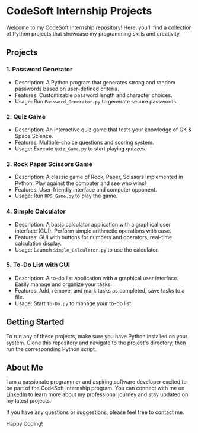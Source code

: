# CodeSoft Internship Projects

Welcome to my CodeSoft Internship repository! Here, you'll find a collection of Python projects that showcase my programming skills and creativity.

## Projects

### 1. Password Generator

- Description: A Python program that generates strong and random passwords based on user-defined criteria.
- Features: Customizable password length and character choices.
- Usage: Run `Password_Generator.py` to generate secure passwords.

### 2. Quiz Game

- Description: An interactive quiz game that tests your knowledge of GK & Space Science.
- Features: Multiple-choice questions and scoring system.
- Usage: Execute `Quiz_Game.py` to start playing quizzes.

### 3. Rock Paper Scissors Game

- Description: A classic game of Rock, Paper, Scissors implemented in Python. Play against the computer and see who wins!
- Features: User-friendly interface and computer opponent.
- Usage: Run `RPS_Game.py` to play the game.

### 4. Simple Calculator

- Description: A basic calculator application with a graphical user interface (GUI). Perform simple arithmetic operations with ease.
- Features: GUI with buttons for numbers and operators, real-time calculation display.
- Usage: Launch `Simple_Calculator.py` to use the calculator.

### 5. To-Do List with GUI

- Description: A to-do list application with a graphical user interface. Easily manage and organize your tasks.
- Features: Add, remove, and mark tasks as completed, save tasks to a file.
- Usage: Start `To-Do.py` to manage your to-do list.

## Getting Started

To run any of these projects, make sure you have Python installed on your system. Clone this repository and navigate to the project's directory, then run the corresponding Python script.

## About Me

I am a passionate programmer and aspiring software developer excited to be part of the CodeSoft Internship program. You can connect with me on [LinkedIn](https://www.linkedin.com/in/sai-jagadesh/) to learn more about my professional journey and stay updated on my latest projects.

If you have any questions or suggestions, please feel free to contact me.

Happy Coding!

